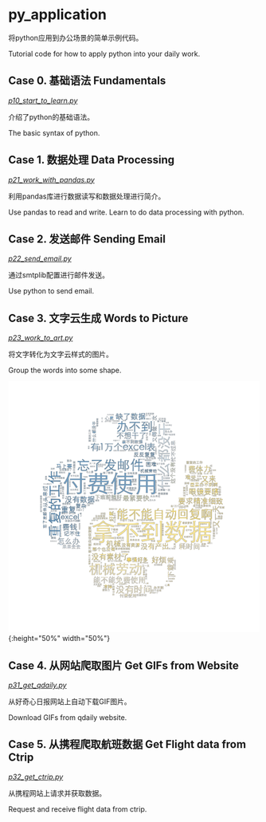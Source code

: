 # py_application
将python应用到办公场景的简单示例代码。

Tutorial code for how to apply python into your daily work.


## Case 0. 基础语法 Fundamentals 
_[p10_start_to_learn.py](./p10_start_to_learn.py)_

介绍了python的基础语法。

The basic syntax of python.

## Case 1. 数据处理 Data Processing 
_[p21_work_with_pandas.py](./p21_work_with_pandas.py)_

利用pandas库进行数据读写和数据处理进行简介。

Use pandas to read and write. Learn to do data processing with python.

## Case 2. 发送邮件 Sending Email 
_[p22_send_email.py](./p22_send_email.py)_

通过smtplib配置进行邮件发送。

Use python to send email.


## Case 3. 文字云生成 Words to Picture 
_[p23_work_to_art.py](./p23_words_to_art.py)_

将文字转化为文字云样式的图片。

Group the words into some shape.

![example](./pic/case3_sample_0.png){:height="50%" width="50%"}



## Case 4. 从网站爬取图片 Get GIFs from Website 
_[p31_get_qdaily.py](./p31_get_qdaily.py)_

从好奇心日报网站上自动下载GIF图片。

Download GIFs from qdaily website.


## Case 5. 从携程爬取航班数据 Get Flight data from Ctrip 
_[p32_get_ctrip.py](./p32_get_ctrip.py)_

从携程网站上请求并获取数据。

Request and receive flight data from ctrip.
